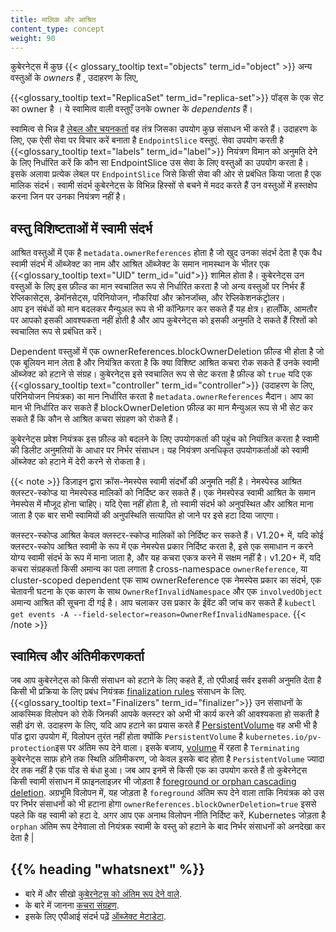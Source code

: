 ```yaml
---
title: मालिक और आश्रित
content_type: concept
weight: 90
---
```


<!-- overview -->

कुबेरनेट्स में कुछ {{< glossary_tooltip text="objects" term_id="object" >}} 
अन्य वस्तुओं के *owners* हैं , उदाहरण के लिए,

{{<glossary_tooltip text="ReplicaSet" term_id="replica-set">}} पॉड्स के 
 एक सेट का owner है । ये स्वामित्व वाली वस्तुएँ उनके owner के *dependents* हैं।


स्वामित्व से भिन्न है [लेबल और चयनकर्ता](/docs/concepts/overview/working-with-objects/labels/)
वह तंत्र जिसका उपयोग कुछ संसाधन भी करते हैं। उदाहरण के लिए, एक ऐसी सेवा पर विचार करें
बनाता है `EndpointSlice` वस्तुएं. सेवा उपयोग करती है {{<glossary_tooltip text="labels" term_id="label">}} नियंत्रण विमान को अनुमति देने के लिए
निर्धारित करें कि कौन सा EndpointSlice उस सेवा के लिए वस्तुओं का उपयोग करता है। इसके अलावा
प्रत्येक लेबल पर `EndpointSlice` जिसे किसी सेवा की ओर से प्रबंधित किया जाता है
एक मालिक संदर्भ। स्वामी संदर्भ कुबेरनेट्स के विभिन्न हिस्सों से बचने में मदद करते हैं
उन वस्तुओं में हस्तक्षेप करना जिन पर उनका नियंत्रण नहीं है।

## वस्तु विशिष्टताओं में स्वामी संदर्भ

आश्रित वस्तुओं में एक है `metadata.ownerReferences` होता है जो खुद उनका संदर्भ देता है
एक वैध स्वामी संदर्भ में ऑब्जेक्ट का नाम और आश्रित ऑब्जेक्ट के समान नामस्थान के भीतर 
एक {{<glossary_tooltip text="UID" term_id="uid">}} शामिल होता है।
कुबेरनेट्स उन वस्तुओं के लिए इस फ़ील्ड का मान स्वचालित रूप से निर्धारित करता है जो अन्य वस्तुओं पर निर्भर हैं
रेप्लिकासेट्स, डेमॉनसेट्स, परिनियोजन, नौकरियां और क्रोनजॉब्स, और रेप्लिकेशनकंट्रोलर।	
आप इन संबंधों को मान बदलकर मैन्युअल रूप से भी कॉन्फ़िगर कर सकते हैं
यह क्षेत्र। हालाँकि, आमतौर पर आपको इसकी आवश्यकता नहीं होती है और आप कुबेरनेट्स को इसकी अनुमति दे सकते हैं
रिश्तों को स्वचालित रूप से प्रबंधित करें।

Dependent वस्तुओं में एक ownerReferences.blockOwnerDeletion फ़ील्ड भी होता है जो
एक बूलियन मान लेता है और नियंत्रित करता है कि क्या विशिष्ट आश्रित कचरा रोक सकते हैं
उनके स्वामी ऑब्जेक्ट को हटाने से संग्रह। कुबेरनेट्स इसे स्वचालित रूप से सेट करता है
फ़ील्ड को `true` यदि एक {{<glossary_tooltip text="controller" term_id="controller">}} 
(उदाहरण के लिए, परिनियोजन नियंत्रक) का मान निर्धारित करता है
`metadata.ownerReferences` मैदान। आप का मान भी निर्धारित कर सकते हैं
blockOwnerDeletion फ़ील्ड का मान मैन्युअल रूप से भी सेट कर सकते हैं कि कौन से आश्रित कचरा संग्रहण को रोकते हैं।

कुबेरनेट्स प्रवेश नियंत्रक इस फ़ील्ड को बदलने के लिए उपयोगकर्ता की पहुंच को नियंत्रित करता है
स्वामी की डिलीट अनुमतियों के आधार पर निर्भर संसाधन। यह नियंत्रण
अनधिकृत उपयोगकर्ताओं को स्वामी ऑब्जेक्ट को हटाने में देरी करने से रोकता है।

{{< note >}}
डिज़ाइन द्वारा क्रॉस-नेमस्पेस स्वामी संदर्भों की अनुमति नहीं है।
नेमस्पेस्ड आश्रित क्लस्टर-स्कोप्ड या नेमस्पेस्ड मालिकों को निर्दिष्ट कर सकते हैं।
एक नेमस्पेस्ड स्वामी आश्रित के समान नेमस्पेस में मौजूद होना चाहिए।
यदि ऐसा नहीं होता है, तो स्वामी संदर्भ को अनुपस्थित और आश्रित माना जाता है
एक बार सभी स्वामियों की अनुपस्थिति सत्यापित हो जाने पर इसे हटा दिया जाएगा।

क्लस्टर-स्कोप्ड आश्रित केवल क्लस्टर-स्कोप्ड मालिकों को निर्दिष्ट कर सकते हैं।
V1.20+ में, यदि कोई क्लस्टर-स्कोप आश्रित स्वामी के रूप में एक नेमस्पेस प्रकार निर्दिष्ट करता है,
इसे एक समाधान न करने योग्य स्वामी संदर्भ के रूप में माना जाता है, और यह कचरा एकत्र करने में सक्षम नहीं है।
v1.20+ में, यदि कचरा संग्रहकर्ता किसी अमान्य का पता लगाता है cross-namespace `ownerReference`,
या cluster-scoped dependent एक साथ ownerReference एक नेमस्पेस प्रकार का संदर्भ, एक चेतावनी घटना
के एक कारण के साथ `OwnerRefInvalidNamespace` और एक `involvedObject` अमान्य आश्रित की सूचना दी गई है।
आप चलाकर उस प्रकार के ईवेंट की जांच कर सकते हैं
`kubectl get events -A --field-selector=reason=OwnerRefInvalidNamespace`.
{{< /note >}}

## स्वामित्व और अंतिमीकरणकर्ता

जब आप कुबेरनेट्स को किसी संसाधन को हटाने के लिए कहते हैं, तो एपीआई सर्वर इसकी अनुमति देता है
किसी भी प्रक्रिया के लिए प्रबंध नियंत्रक [finalization rules](/docs/concepts/overview/working-with-objects/finalizers/)
संसाधन के लिए. {{<glossary_tooltip text="Finalizers" term_id="finalizer">}}
उन संसाधनों के आकस्मिक विलोपन को रोकें जिनकी आपके क्लस्टर को अभी भी कार्य करने की आवश्यकता हो सकती है
सही ढंग से. उदाहरण के लिए, यदि आप हटाने का प्रयास करते हैं [PersistentVolume](/docs/concepts/storage/persistent-volumes/) वह अभी भी है
पॉड द्वारा उपयोग में, विलोपन तुरंत नहीं होता क्योंकि
`PersistentVolume` है `kubernetes.io/pv-protection`इस पर अंतिम रूप देने वाला।
इसके बजाय, [volume](/docs/concepts/storage/volumes/) में रहता है `Terminating` कुबेरनेट्स साफ़ होने तक स्थिति
अंतिमीकरण, जो केवल इसके बाद होता है `PersistentVolume` ज्यादा देर तक नहीं है
एक पॉड से बंधा हुआ।
जब आप इनमें से किसी एक का उपयोग करते हैं तो कुबेरनेट्स किसी स्वामी संसाधन में फ़ाइनलाइज़र भी जोड़ता है
[foreground or orphan cascading deletion](/docs/concepts/architecture/garbage-collection/#cascading-deletion).
अग्रभूमि विलोपन में, यह जोड़ता है `foreground` अंतिम रूप देने वाला ताकि
नियंत्रक को उस पर निर्भर संसाधनों को भी हटाना होगा
`ownerReferences.blockOwnerDeletion=true` इससे पहले कि वह स्वामी को हटा दे. अगर आप
एक अनाथ विलोपन नीति निर्दिष्ट करें, Kubernetes जोड़ता है `orphan` अंतिम रूप देनेवाला तो
नियंत्रक स्वामी के वस्तु को हटाने के बाद निर्भर संसाधनों को अनदेखा कर देता है |

## {{% heading "whatsnext" %}}

* बारे में और सीखो [कुबेरनेट्स को अंतिम रूप देने वाले](/docs/concepts/overview/working-with-objects/finalizers/).
* के बारे में जानना [कचरा संग्रहण](/docs/concepts/architecture/garbage-collection).
* इसके लिए एपीआई संदर्भ पढ़ें [ऑब्जेक्ट मेटाडेटा](/docs/reference/kubernetes-api/common-definitions/object-meta/#System).

